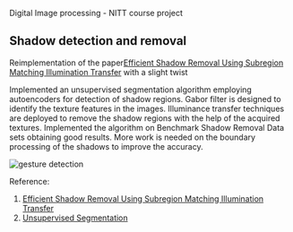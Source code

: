 Digital Image processing - NITT course project 

## Shadow detection and removal 

Reimplementation of the paper[Efficient Shadow Removal Using Subregion Matching Illumination Transfer](https://onlinelibrary.wiley.com/doi/full/10.1111/cgf.12250?casa_token=XaNTua352PwAAAAA%3AbThsqn8IUYmAwvGgR0-iVLmKTn8SI0YaYy1APLNI1hbzCpHLyakUAGy1ICcWy4YgvJCD2vvlaMeEH_Zt "Efficient Shadow Removal Using Subregion Matching Illumination Transfer") with a slight twist

Implemented an unsupervised segmentation algorithm employing autoencoders for detection of shadow regions.
Gabor filter is designed to identify the texture features in the images. Illuminance transfer techniques are deployed to remove the shadow regions with the help of the acquired textures.
Implemented the algorithm on Benchmark Shadow Removal Data sets obtaining good results. More work is needed on the boundary processing of the shadows to improve the accuracy. 

![gesture detection](output.png)

Reference:
1. [Efficient Shadow Removal Using Subregion Matching Illumination Transfer](https://onlinelibrary.wiley.com/doi/full/10.1111/cgf.12250?casa_token=XaNTua352PwAAAAA%3AbThsqn8IUYmAwvGgR0-iVLmKTn8SI0YaYy1APLNI1hbzCpHLyakUAGy1ICcWy4YgvJCD2vvlaMeEH_Zt "Efficient Shadow Removal Using Subregion Matching Illumination Transfer")
2. [Unsupervised Segmentation](https://github.com/kanezaki/pytorch-unsupervised-segmentation "Unsupervised Segmentation")
